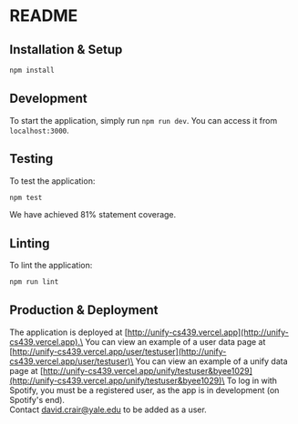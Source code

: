 # README

## Installation & Setup

```bash
npm install
```

## Development

To start the application, simply run `npm run dev`. You can access it from `localhost:3000`.

## Testing

To test the application:

```bash
npm test
```

We have achieved 81% statement coverage.

## Linting

To lint the application:

```bash
npm run lint
```

## Production & Deployment

The application is deployed at [http://unify-cs439.vercel.app](http://unify-cs439.vercel.app).\
You can view an example of a user data page at [http://unify-cs439.vercel.app/user/testuser](http://unify-cs439.vercel.app/user/testuser)\
You can view an example of a unify data page at [http://unify-cs439.vercel.app/unify/testuser&byee1029](http://unify-cs439.vercel.app/unify/testuser&byee1029)\
To log in with Spotify, you must be a registered user, as the app is in development (on Spotify's end).\
Contact <david.crair@yale.edu> to be added as a user.
